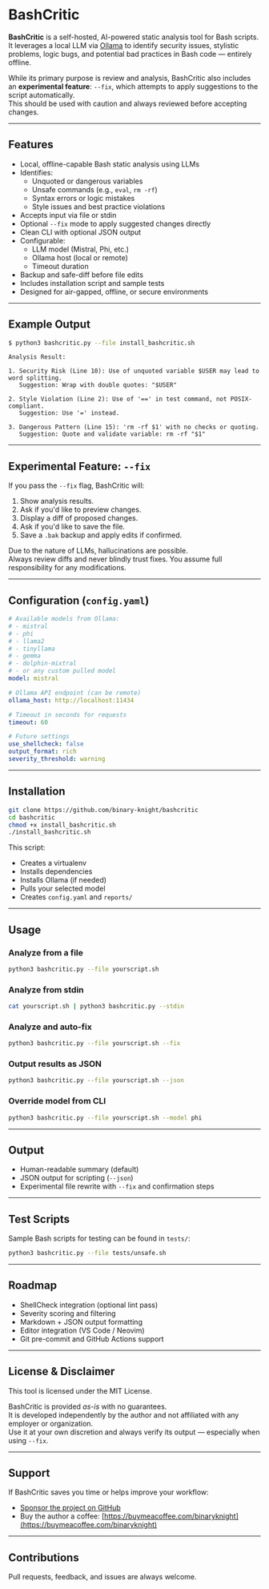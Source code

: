 # BashCritic

**BashCritic** is a self-hosted, AI-powered static analysis tool for Bash scripts.  
It leverages a local LLM via [Ollama](https://ollama.com) to identify security issues, stylistic problems, logic bugs, and potential bad practices in Bash code — entirely offline.

While its primary purpose is review and analysis, BashCritic also includes an **experimental feature**: `--fix`, which attempts to apply suggestions to the script automatically.  
This should be used with caution and always reviewed before accepting changes.

---

## Features

- Local, offline-capable Bash static analysis using LLMs
- Identifies:
  - Unquoted or dangerous variables
  - Unsafe commands (e.g., `eval`, `rm -rf`)
  - Syntax errors or logic mistakes
  - Style issues and best practice violations
- Accepts input via file or stdin
- Optional `--fix` mode to apply suggested changes directly
- Clean CLI with optional JSON output
- Configurable:
  - LLM model (Mistral, Phi, etc.)
  - Ollama host (local or remote)
  - Timeout duration
- Backup and safe-diff before file edits
- Includes installation script and sample tests
- Designed for air-gapped, offline, or secure environments

---

## Example Output

```bash
$ python3 bashcritic.py --file install_bashcritic.sh
```

```
Analysis Result:

1. Security Risk (Line 10): Use of unquoted variable $USER may lead to word splitting.
   Suggestion: Wrap with double quotes: "$USER"

2. Style Violation (Line 2): Use of '==' in test command, not POSIX-compliant.
   Suggestion: Use '=' instead.

3. Dangerous Pattern (Line 15): 'rm -rf $1' with no checks or quoting.
   Suggestion: Quote and validate variable: rm -rf "$1"
```

---

## Experimental Feature: `--fix`

If you pass the `--fix` flag, BashCritic will:

1. Show analysis results.
2. Ask if you'd like to preview changes.
3. Display a diff of proposed changes.
4. Ask if you'd like to save the file.
5. Save a `.bak` backup and apply edits if confirmed.

Due to the nature of LLMs, hallucinations are possible.  
Always review diffs and never blindly trust fixes. You assume full responsibility for any modifications.

---

## Configuration (`config.yaml`)

```yaml
# Available models from Ollama:
# - mistral
# - phi
# - llama2
# - tinyllama
# - gemma
# - dolphin-mixtral
# - or any custom pulled model
model: mistral

# Ollama API endpoint (can be remote)
ollama_host: http://localhost:11434

# Timeout in seconds for requests
timeout: 60

# Future settings
use_shellcheck: false
output_format: rich
severity_threshold: warning
```

---

## Installation

```bash
git clone https://github.com/binary-knight/bashcritic
cd bashcritic
chmod +x install_bashcritic.sh
./install_bashcritic.sh
```

This script:
- Creates a virtualenv
- Installs dependencies
- Installs Ollama (if needed)
- Pulls your selected model
- Creates `config.yaml` and `reports/`

---

## Usage

### Analyze from a file

```bash
python3 bashcritic.py --file yourscript.sh
```

### Analyze from stdin

```bash
cat yourscript.sh | python3 bashcritic.py --stdin
```

### Analyze and auto-fix

```bash
python3 bashcritic.py --file yourscript.sh --fix
```

### Output results as JSON

```bash
python3 bashcritic.py --file yourscript.sh --json
```

### Override model from CLI

```bash
python3 bashcritic.py --file yourscript.sh --model phi
```

---

## Output

- Human-readable summary (default)
- JSON output for scripting (`--json`)
- Experimental file rewrite with `--fix` and confirmation steps

---

## Test Scripts

Sample Bash scripts for testing can be found in `tests/`:

```bash
python3 bashcritic.py --file tests/unsafe.sh
```

---

## Roadmap

- ShellCheck integration (optional lint pass)
- Severity scoring and filtering
- Markdown + JSON output formatting
- Editor integration (VS Code / Neovim)
- Git pre-commit and GitHub Actions support

---

## License & Disclaimer

This tool is licensed under the MIT License.

BashCritic is provided *as-is* with no guarantees.  
It is developed independently by the author and not affiliated with any employer or organization.  
Use it at your own discretion and always verify its output — especially when using `--fix`.

---

## Support

If BashCritic saves you time or helps improve your workflow:

- [Sponsor the project on GitHub](https://github.com/sponsors/binary-knight)
- Buy the author a coffee: [https://buymeacoffee.com/binaryknight](https://buymeacoffee.com/binaryknight)

---

## Contributions

Pull requests, feedback, and issues are always welcome.